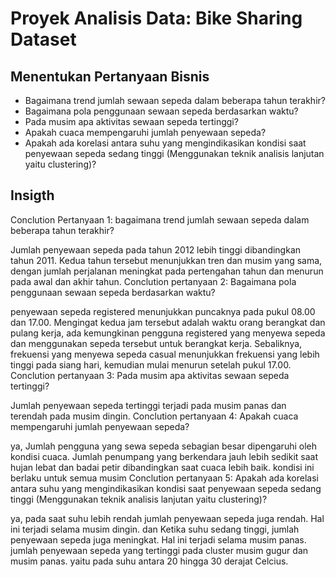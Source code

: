 # Proyek Analisis Data: Bike Sharing Dataset

## Menentukan Pertanyaan Bisnis
- Bagaimana trend jumlah sewaan sepeda dalam beberapa tahun terakhir?
- Bagaimana pola penggunaan sewaan sepeda berdasarkan waktu?
- Pada musim apa aktivitas sewaan sepeda tertinggi?
- Apakah cuaca mempengaruhi jumlah penyewaan sepeda?
- Apakah ada korelasi antara suhu yang mengindikasikan kondisi saat penyewaan sepeda sedang tinggi (Menggunakan teknik analisis lanjutan yaitu clustering)?


## Insigth
Conclution Pertanyaan 1: bagaimana trend jumlah sewaan sepeda dalam beberapa tahun terakhir?

Jumlah penyewaan sepeda pada tahun 2012 lebih tinggi dibandingkan tahun 2011. Kedua tahun tersebut menunjukkan tren dan musim yang sama, dengan jumlah perjalanan meningkat pada pertengahan tahun dan menurun pada awal dan akhir tahun.
Conclution pertanyaan 2: Bagaimana pola penggunaan sewaan sepeda berdasarkan waktu?

penyewaan sepeda registered menunjukkan puncaknya pada pukul 08.00 dan 17.00. Mengingat kedua jam tersebut adalah waktu orang berangkat dan pulang kerja, ada kemungkinan pengguna registered yang menyewa sepeda dan menggunakan sepeda tersebut untuk berangkat kerja. Sebaliknya, frekuensi yang menyewa sepeda casual menunjukkan frekuensi yang lebih tinggi pada siang hari, kemudian mulai menurun setelah pukul 17.00.
Conclution pertanyaan 3: Pada musim apa aktivitas sewaan sepeda tertinggi?

Jumlah penyewaan sepeda tertinggi terjadi pada musim panas dan terendah pada musim dingin.
Conclution pertanyaan 4: Apakah cuaca mempengaruhi jumlah penyewaan sepeda?

ya, Jumlah pengguna yang sewa sepeda sebagian besar dipengaruhi oleh kondisi cuaca. Jumlah penumpang yang berkendara jauh lebih sedikit saat hujan lebat dan badai petir dibandingkan saat cuaca lebih baik. kondisi ini berlaku untuk semua musim
Conclution pertanyaan 5: Apakah ada korelasi antara suhu yang mengindikasikan kondisi saat penyewaan sepeda sedang tinggi (Menggunakan teknik analisis lanjutan yaitu clustering)?

ya, pada saat suhu lebih rendah jumlah penyewaan sepeda juga rendah. Hal ini terjadi selama musim dingin. dan Ketika suhu sedang tinggi, jumlah penyewaan sepeda juga meningkat. Hal ini terjadi selama musim panas. jumlah penyewaan sepeda yang tertinggi pada cluster musim gugur dan musim panas. yaitu pada suhu antara 20 hingga 30 derajat Celcius.
